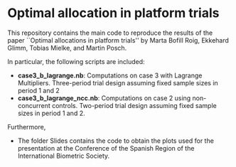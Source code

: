 # Optimal allocation in platform trials

This repository contains the main code to reproduce the results of the paper ``Optimal allocations in platform trials'' by Marta Bofill Roig, Ekkehard Glimm, Tobias Mielke, and Martin Posch.

In particular, the following scripts are included:

- **case3_b_lagrange.nb**: Computations on case 3  with Lagrange Multipliers. Three-period trial design assuming fixed sample sizes in period 1 and 2
- **case3_b_lagrange_ncc.nb**: Computations on case 2 using non-concurrent controls. Two-period trial design assuming fixed sample sizes in period 1 and 2.


Furthermore,

- The folder Slides contains the code to obtain the plots used for the presentation at the Conference of the Spanish Region of the International Biometric Society.


